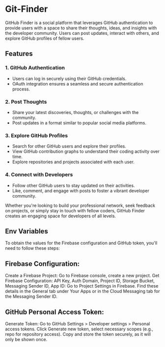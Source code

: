 # Git-Finder

GitHub Finder is a social platform that leverages GitHub authentication to provide users with a space to share their thoughts, ideas, and insights with the developer community. Users can post updates, interact with others, and explore GitHub profiles of fellow users.

## Features

### 1. GitHub Authentication

- Users can log in securely using their GitHub credentials.
- OAuth integration ensures a seamless and secure authentication process.

### 2. Post Thoughts

- Share your latest discoveries, thoughts, or challenges with the community.
- Post updates in a format similar to popular social media platforms.

### 3. Explore GitHub Profiles

- Search for other GitHub users and explore their profiles.
- View GitHub contribution graphs to understand their coding activity over time.
- Explore repositories and projects associated with each user.

### 4. Connect with Developers

- Follow other GitHub users to stay updated on their activities.
- Like, comment, and engage with posts to foster a vibrant developer community.

Whether you're looking to build your professional network, seek feedback on projects, or simply stay in touch with fellow coders, GitHub Finder creates an engaging space for developers of all levels.

## Env Variables
To obtain the values for the Firebase configuration and GitHub token, you'll need to follow these steps:

## Firebase Configuration:
Create a Firebase Project:
Go to Firebase console, create a new project.
Get Firebase Configuration:
API Key, Auth Domain, Project ID, Storage Bucket, Messaging Sender ID, App ID:
Go to Project Settings in Firebase. Find these details in the General tab under Your Apps or in the Cloud Messaging tab for the Messaging Sender ID.
## GitHub Personal Access Token:
Generate Token:
Go to GitHub Settings > Developer settings > Personal access tokens.
Click Generate new token, select necessary scopes (e.g., repo for repository access).
Copy and store the token securely, as it will only be shown once.



